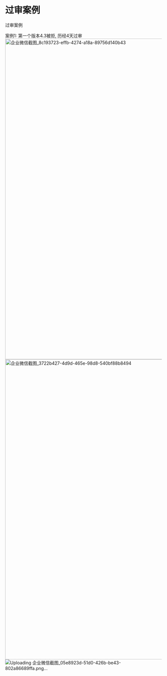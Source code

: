 # 过审案例
过审案例

案例1:
第一个版本4.3被拒, 历经4天过审
<img width="1027" alt="企业微信截图_8c193723-effb-4274-a18a-89756d140b43" src="https://github.com/China-meng/Trial-case/assets/25093258/9119c108-8b63-4638-b689-36df233cf62a">
<img width="961" alt="企业微信截图_3722b427-4d9d-465e-98d8-540bf88b8494" src="https://github.com/China-meng/Trial-case/assets/25093258/02f8c792-dec0-47b9-ba9a-8369fb9073b1">
![Uploading 企业微信截图_05e8923d-51d0-426b-be43-802a86689ffa.png…]()




